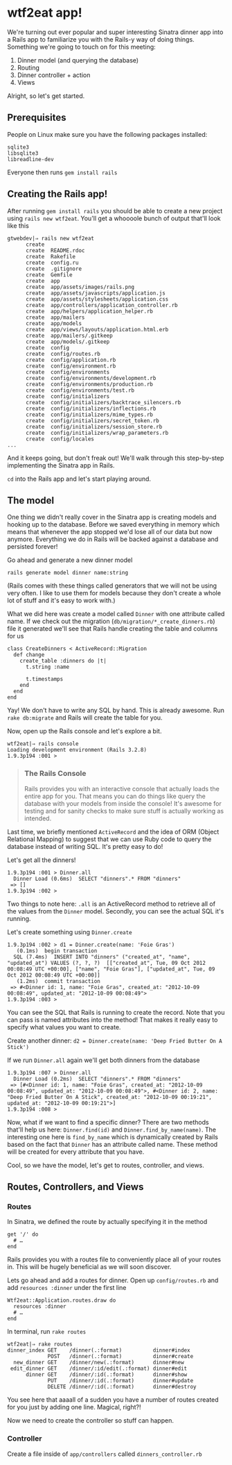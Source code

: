 # wtf2eat app!

We're turning out ever popular and super interesting Sinatra dinner app into a Rails app to familiarize you with the Rails-y way of doing things. Something we're going to touch on for this meeting:

1. Dinner model (and querying the database)
2. Routing
3. Dinner controller + action
4. Views

Alright, so let's get started.

## Prerequisites 

People on Linux make sure you have the following packages installed:

    sqlite3
    libsqlite3
    libreadline-dev

Everyone then runs ``gem install rails``

## Creating the Rails app!

After running ``gem install rails`` you should be able to create a new project using ``rails new wtf2eat``. You'll get a whoooole bunch of output that'll look like this

```
gtwebdev|⇒ rails new wtf2eat
      create  
      create  README.rdoc
      create  Rakefile
      create  config.ru
      create  .gitignore
      create  Gemfile
      create  app
      create  app/assets/images/rails.png
      create  app/assets/javascripts/application.js
      create  app/assets/stylesheets/application.css
      create  app/controllers/application_controller.rb
      create  app/helpers/application_helper.rb
      create  app/mailers
      create  app/models
      create  app/views/layouts/application.html.erb
      create  app/mailers/.gitkeep
      create  app/models/.gitkeep
      create  config
      create  config/routes.rb
      create  config/application.rb
      create  config/environment.rb
      create  config/environments
      create  config/environments/development.rb
      create  config/environments/production.rb
      create  config/environments/test.rb
      create  config/initializers
      create  config/initializers/backtrace_silencers.rb
      create  config/initializers/inflections.rb
      create  config/initializers/mime_types.rb
      create  config/initializers/secret_token.rb
      create  config/initializers/session_store.rb
      create  config/initializers/wrap_parameters.rb
      create  config/locales
...
```
And it keeps going, but don't freak out! We'll walk through this step-by-step implementing the Sinatra app in Rails.

``cd`` into the Rails app and let's start playing around.

## The model

One thing we didn't really cover in the Sinatra app is creating models and hooking up to the database. Before we saved everything in memory which means that whenever the app stopped we'd lose all of our data but now anymore. Everything we do in Rails will be backed against a database and persisted forever!

Go ahead and generate a new dinner model

```
rails generate model dinner name:string
```

(Rails comes with these things called generators that we will not be using very often. I like to use them for models because they don't create a whole lot of stuff and it's easy to work with.)

What we did here was create a model called ``Dinner`` with one attribute called name. If we check out the migration (``db/migration/*_create_dinners.rb``) file it generated we'll see that Rails handle creating the table and columns for us

```
class CreateDinners < ActiveRecord::Migration
  def change
    create_table :dinners do |t|
      t.string :name

      t.timestamps
    end
  end
end
```

Yay! We don't have to write any SQL by hand. This is already awesome. Run ``rake db:migrate`` and Rails will create the table for you.

Now, open up the Rails console and let's explore a bit.

```
wtf2eat|⇒ rails console
Loading development environment (Rails 3.2.8)
1.9.3p194 :001 > 
```

> ### The Rails Console
>
> Rails provides you with an interactive console that actually loads the entire app for you. That means you can do things like query the database with your models from inside the console! It's awesome for testing and for sanity checks to make sure stuff is actually working as intended. 

Last time, we briefly mentioned ``ActiveRecord`` and the idea of ORM (Object Relational Mapping) to suggest that we can use Ruby code to query the database instead of writing SQL. It's pretty easy to do!

Let's get all the dinners!

```
1.9.3p194 :001 > Dinner.all
  Dinner Load (0.6ms)  SELECT "dinners".* FROM "dinners" 
 => [] 
1.9.3p194 :002 > 
```

Two things to note here: ``.all`` is an ActiveRecord method to retrieve all of the values from the ``Dinner`` model. Secondly, you can see the actual SQL it's running.

Let's create something using ``Dinner.create``

```
1.9.3p194 :002 > d1 = Dinner.create(name: 'Foie Gras')
   (0.1ms)  begin transaction
  SQL (7.4ms)  INSERT INTO "dinners" ("created_at", "name", "updated_at") VALUES (?, ?, ?)  [["created_at", Tue, 09 Oct 2012 00:08:49 UTC +00:00], ["name", "Foie Gras"], ["updated_at", Tue, 09 Oct 2012 00:08:49 UTC +00:00]]
   (1.2ms)  commit transaction
 => #<Dinner id: 1, name: "Foie Gras", created_at: "2012-10-09 00:08:49", updated_at: "2012-10-09 00:08:49"> 
1.9.3p194 :003 > 
```

You can see the SQL that Rails is running to create the record. Note that you can pass is named attributes into the method! That makes it really easy to specify what values you want to create.

Create another dinner: ``d2 = Dinner.create(name: 'Deep Fried Butter On A Stick')``

If we run ``Dinner.all`` again we'll get both dinners from the database

```
1.9.3p194 :007 > Dinner.all
  Dinner Load (0.2ms)  SELECT "dinners".* FROM "dinners" 
 => [#<Dinner id: 1, name: "Foie Gras", created_at: "2012-10-09 00:08:49", updated_at: "2012-10-09 00:08:49">, #<Dinner id: 2, name: "Deep Fried Butter On A Stick", created_at: "2012-10-09 00:19:21", updated_at: "2012-10-09 00:19:21">] 
1.9.3p194 :008 > 
```

Now, what if we want to find a specific dinner? There are two methods that'll help us here: ``Dinner.find(id)`` and ``Dinner.find_by_name(name)``. The interesting one here is ``find_by_name`` which is dynamically created by Rails based on the fact that ``Dinner`` has an attribute called name. These method will be created for every attribute that you have.

Cool, so we have the model, let's get to routes, controller, and views.

## Routes, Controllers, and Views

### Routes

In Sinatra, we defined the route by actually specifying it in the method

```
get '/' do
  # …
end
```

Rails provides you with a routes file to conveniently place all of your routes in. This will be hugely beneficial as we will soon discover.

Lets go ahead and add a routes for dinner. Open up ``config/routes.rb`` and add ``resources :dinner`` under the first line

```
Wtf2eat::Application.routes.draw do
  resources :dinner
  # …
end
```

In terminal, run ``rake routes``

```
wtf2eat|⇒ rake routes
dinner_index GET    /dinner(.:format)          dinner#index
             POST   /dinner(.:format)          dinner#create
  new_dinner GET    /dinner/new(.:format)      dinner#new
 edit_dinner GET    /dinner/:id/edit(.:format) dinner#edit
      dinner GET    /dinner/:id(.:format)      dinner#show
             PUT    /dinner/:id(.:format)      dinner#update
             DELETE /dinner/:id(.:format)      dinner#destroy
```

You see here that aaaall of a sudden you have a number of routes created for you just by adding one line. Magical, right?!

Now we need to create the controller so stuff can happen.

### Controller

Create a file inside of ``app/controllers`` called ``dinners_controller.rb``


